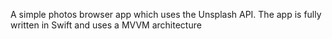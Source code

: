 A simple photos browser app which uses the Unsplash API.
The app is fully written in Swift and uses a MVVM architecture